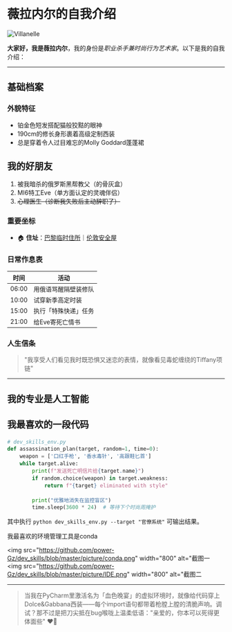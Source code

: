 # 薇拉内尔的自我介绍

<img src="https://p1.ssl.qhimg.com/t01b6a4d2641e819c6a.png" width="200" alt="Villanelle">

**大家好，我是薇拉内尔**，我的身份是*职业杀手兼时尚行为艺术家*。以下是我的自我介绍：

---

## 基础档案

### 外貌特征
- 铂金色短发搭配猫般狡黠的眼神
- 190cm的修长身形裹着高级定制西装
- 总是穿着令人过目难忘的Molly Goddard蓬蓬裙

## 我的好朋友
1. 被我暗杀的俄罗斯黑帮教父（的骨灰盒）
2. MI6特工Eve（单方面认定的灵魂伴侣）
3. ~~心理医生（诊断我失败后主动辞职了）~~

### 重要坐标
- 🏠 **住址**：[巴黎临时住所](https://maison-etudiante.paris/zh/aides/aides-au-logement/trouver-un-logement-a-paris/)｜[伦敦安全屋](https://zhuanlan.zhihu.com/p/146290984)

### 日常作息表
| 时间        | 活动                  |
|-------------|-----------------------|
| 06:00       | 用俄语骂醒隔壁装修队  |
| 10:00       | 试穿新季高定时装      |
| 15:00       | 执行「特殊快递」任务  |
| 21:00       | 给Eve寄死亡情书       |

### 人生信条
> "我享受人们看见我时既恐惧又迷恋的表情，就像看见毒蛇缠绕的Tiffany项链"

---

## 我的专业是人工智能
## 我最喜欢的一段代码

```python
# dev_skills_env.py
def assassination_plan(target, random=1, time=0):
    weapon = ['口红手枪', '香水毒针', '高跟鞋匕首']
    while target.alive:
        print(f"发送死亡明信片给{target.name}")
        if random.choice(weapon) in target.weakness:
            return f"{target} eliminated with style"

        print("优雅地消失在监控盲区")
        time.sleep(3600 * 24)  # 等待下个时尚周掩护
```
其中执行 `python dev_skills_env.py --target "官僚系统"` 可输出结果。

我最喜欢的环境管理工具是conda

<img src="https://github.com/power-Gz/dev_skills/blob/master/picture/conda.png" width="800" alt="截图一
<img src="https://github.com/power-Gz/dev_skills/blob/master/picture/IDE.png" width="800" alt="截图二

---

> 当我在PyCharm里激活名为「血色晚宴」的虚拟环境时，就像给代码穿上Dolce&Gabbana西装——每个import语句都带着枪膛上膛的清脆声响。调试？那不过是把刀尖抵在bug喉咙上温柔低语："亲爱的，你本可以死得更体面些" ❤️‍🔥